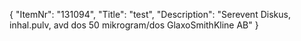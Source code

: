 {
  "ItemNr": "131094",
  "Title": "test",
  "Description": "Serevent Diskus, inhal.pulv, avd dos 50 mikrogram/dos GlaxoSmithKline AB"
}